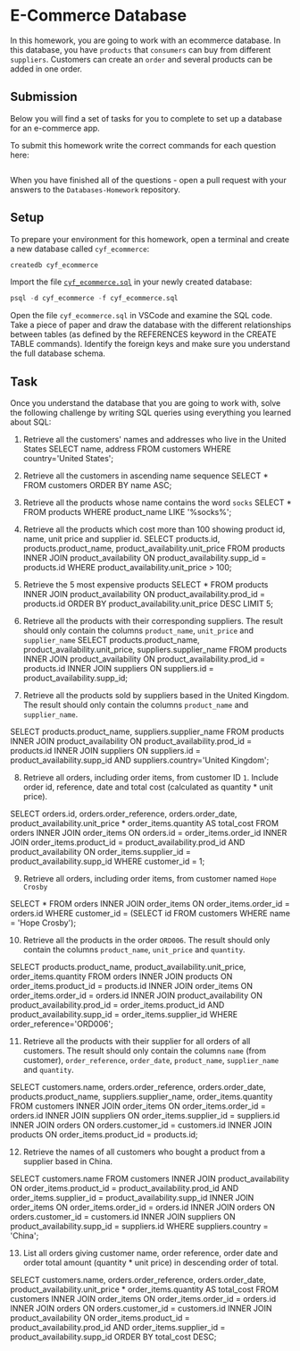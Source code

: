 # E-Commerce Database

In this homework, you are going to work with an ecommerce database. In this database, you have `products` that `consumers` can buy from different `suppliers`. Customers can create an `order` and several products can be added in one order.

## Submission

Below you will find a set of tasks for you to complete to set up a database for an e-commerce app.

To submit this homework write the correct commands for each question here:

```sql


```

When you have finished all of the questions - open a pull request with your answers to the `Databases-Homework` repository.

## Setup

To prepare your environment for this homework, open a terminal and create a new database called `cyf_ecommerce`:

```sql
createdb cyf_ecommerce
```

Import the file [`cyf_ecommerce.sql`](./cyf_ecommerce.sql) in your newly created database:

```sql
psql -d cyf_ecommerce -f cyf_ecommerce.sql
```

Open the file `cyf_ecommerce.sql` in VSCode and examine the SQL code. Take a piece of paper and draw the database with the different relationships between tables (as defined by the REFERENCES keyword in the CREATE TABLE commands). Identify the foreign keys and make sure you understand the full database schema.

## Task

Once you understand the database that you are going to work with, solve the following challenge by writing SQL queries using everything you learned about SQL:

1. Retrieve all the customers' names and addresses who live in the United States
   SELECT name, address FROM customers WHERE country='United States';

2. Retrieve all the customers in ascending name sequence
   SELECT \* FROM customers ORDER BY name ASC;

3. Retrieve all the products whose name contains the word `socks`
   SELECT \* FROM products WHERE product_name LIKE '%socks%';

4. Retrieve all the products which cost more than 100 showing product id, name, unit price and supplier id.
   SELECT products.id, products.product_name, product_availability.unit_price FROM products
   INNER JOIN product_availability ON product_availability.supp_id = products.id
   WHERE product_availability.unit_price > 100;

5. Retrieve the 5 most expensive products
   SELECT \* FROM products
   INNER JOIN product_availability ON product_availability.prod_id = products.id
   ORDER BY product_availability.unit_price DESC
   LIMIT 5;

6. Retrieve all the products with their corresponding suppliers. The result should only contain the columns `product_name`, `unit_price` and `supplier_name`
   SELECT products.product_name, product_availability.unit_price, suppliers.supplier_name FROM products
   INNER JOIN product_availability ON product_availability.prod_id = products.id
   INNER JOIN suppliers ON suppliers.id = product_availability.supp_id;

7. Retrieve all the products sold by suppliers based in the United Kingdom. The result should only contain the columns `product_name` and `supplier_name`.

SELECT products.product_name, suppliers.supplier_name FROM products
INNER JOIN product_availability ON product_availability.prod_id = products.id
INNER JOIN suppliers ON suppliers.id = product_availability.supp_id AND suppliers.country='United Kingdom';

8. Retrieve all orders, including order items, from customer ID `1`. Include order id, reference, date and total cost (calculated as quantity \* unit price).

SELECT orders.id, orders.order_reference, orders.order_date, product_availability.unit_price \* order_items.quantity AS total_cost FROM orders
INNER JOIN order_items ON orders.id = order_items.order_id
INNER JOIN order_items.product_id = product_availability.prod_id AND product_availability ON order_items.supplier_id = product_availability.supp_id
WHERE customer_id = 1;

9. Retrieve all orders, including order items, from customer named `Hope Crosby`

SELECT \* FROM orders
INNER JOIN order_items ON order_items.order_id = orders.id
WHERE customer_id = (SELECT id FROM customers WHERE name = 'Hope Crosby');

10. Retrieve all the products in the order `ORD006`. The result should only contain the columns `product_name`, `unit_price` and `quantity`.

SELECT products.product_name, product_availability.unit_price, order_items.quantity FROM orders
INNER JOIN products ON order_items.product_id = products.id
INNER JOIN order_items ON order_items.order_id = orders.id
INNER JOIN product_availability ON product_availability.prod_id = order_items.product_id AND product_availability.supp_id = order_items.supplier_id
WHERE order_reference='ORD006';

11. Retrieve all the products with their supplier for all orders of all customers. The result should only contain the columns `name` (from customer), `order_reference`, `order_date`, `product_name`, `supplier_name` and `quantity`.

SELECT customers.name, orders.order_reference, orders.order_date, products.product_name, suppliers.supplier_name, order_items.quantity FROM customers
INNER JOIN order_items ON order_items.order_id = orders.id
INNER JOIN suppliers ON order_items.supplier_id = suppliers.id
INNER JOIN orders ON orders.customer_id = customers.id
INNER JOIN products ON order_items.product_id = products.id;

12. Retrieve the names of all customers who bought a product from a supplier based in China.

SELECT customers.name FROM customers
INNER JOIN product_availability ON order_items.product_id = product_availability.prod_id AND order_items.supplier_id = product_availability.supp_id
INNER JOIN order_items ON order_items.order_id = orders.id
INNER JOIN orders ON orders.customer_id = customers.id
INNER JOIN suppliers ON product_availability.supp_id = suppliers.id
WHERE suppliers.country = 'China';

13. List all orders giving customer name, order reference, order date and order total amount (quantity \* unit price) in descending order of total.

SELECT customers.name, orders.order_reference, orders.order_date, product_availability.unit_price \* order_items.quantity AS total_cost FROM customers
INNER JOIN order_items ON order_items.order_id = orders.id
INNER JOIN orders ON orders.customer_id = customers.id
INNER JOIN product_availability ON order_items.product_id = product_availability.prod_id AND order_items.supplier_id = product_availability.supp_id
ORDER BY total_cost DESC;
